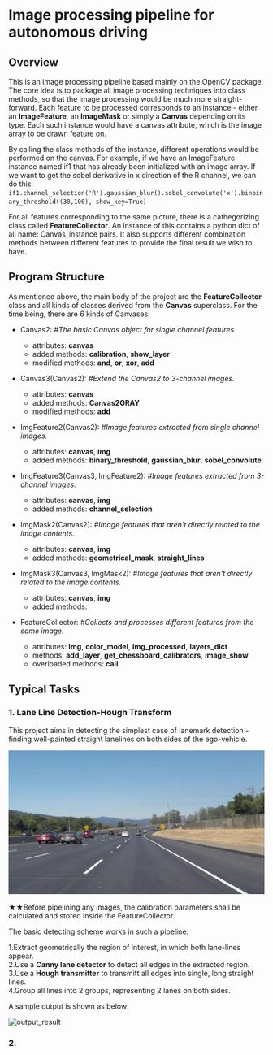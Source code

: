 # Image processing pipeline for autonomous driving
## Overview
  This is an image processing pipeline based mainly on the OpenCV package. The core idea is to package all image processing techniques into class methods, so that the image processing would be much more straight-forward. Each feature to be processed corresponds to an instance - either an **ImageFeature**, an **ImageMask** or simply a **Canvas** depending on its type. Each such instance would have a canvas attribute, which is the image array to be drawn feature on.

  By calling the class methods of the instance, different operations would be performed on the canvas. For example, if we have an ImageFeature instance named if1 that has already been initialized with an image array. If we want to get the sobel derivative in x direction of the R channel, we can do this: `if1.channel_selection('R').gaussian_blur().sobel_convolute('x').binbinary_threshold((30,100), show_key=True)`

  For all features corresponding to the same picture, there is a cathegorizing class called **FeatureCollector**. An instance of this contains a python dict of all name: Canvas_instance pairs. It also supports different combination methods between different features to provide the final result we wish to have.
## Program Structure
  As mentioned above, the main body of the project are the **FeatureCollector** class and all kinds of classes derived from the **Canvas** superclass. For the time being, there are 6 kinds of Canvases:
  - Canvas2: *#The basic Canvas object for single channel features.*
    - attributes: **canvas**
    - added methods: **calibration**, **show_layer**
    - modified methods: __and__, __or__, __xor__, __add__


  - Canvas3(Canvas2): *#Extend the Canvas2 to 3-channel images.*
    - attributes: **canvas**
    - added methods: **Canvas2GRAY**
    - modified methods: __add__


  - ImgFeature2(Canvas2): *#Image features extracted from single channel images.*
    - attributes: **canvas**, **img**
    - added methods: **binary_threshold**, **gaussian_blur**, **sobel_convolute**


  - ImgFeature3(Canvas3, ImgFeature2): *#Image features extracted from 3-channel images.*
    - attributes: **canvas**, **img**
    - added methods: **channel_selection**


  - ImgMask2(Canvas2): *#Image features that aren't directly related to the image contents.*
    - attributes: **canvas**, **img**
    - added methods: **geometrical_mask**, **straight_lines**


  - ImgMask3(Canvas3, ImgMask2): *#Image features that aren't directly related to the image contents.*
    - attributes: **canvas**, **img**
    - added methods:


  - FeatureCollector: *#Collects and processes different features from the same image.*
    - attributes: **img**, **color_model**, **img_processed**, **layers_dict**
    - methods: **add_layer**, **get_chessboard_calibrators**, **image_show**
    - overloaded methods: __call__

## Typical Tasks
### 1. Lane Line Detection-Hough Transform
This project aims in detecting the simplest case of lanemark detection - finding well-painted straight lanelines on both sides of the ego-vehicle.

![image_sample](../test_images/solidWhiteCurve.jpg)

★★Before pipelining any images, the calibration parameters shall be calculated and stored inside the FeatureCollector.

The basic detecting scheme works in such a pipeline:

1.Extract geometrically the region of interest, in which both lane-lines appear.  
2.Use a **Canny lane detector** to detect all edges in the extracted region.  
3.Use a **Hough transmitter** to transmitt all edges into single, long straight lines.  
4.Group all lines into 2 groups, representing 2 lanes on both sides.

A sample output is shown as below:

![output_result](../test_images_outputs/example_result.jpg)
### 2.
